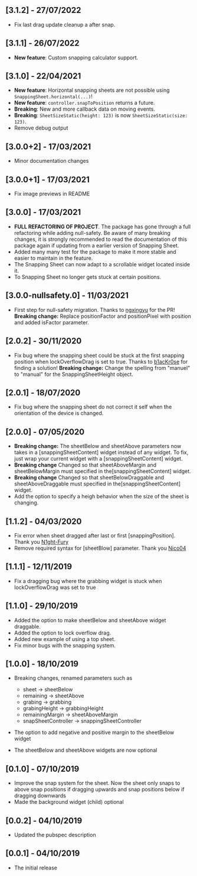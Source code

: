 ## [3.1.2] - 27/07/2022
* Fix last drag update cleanup a after snap.
## [3.1.1] - 26/07/2022
* **New feature**: Custom snapping calculator support.
## [3.1.0] - 22/04/2021
* **New feature**: Horizontal snapping sheets are not possible using `SnappingSheet.horizontal(...)`!
* **New feature**: `controller.snapToPosition` returns a future. 
* **Breaking**: New and more callback data on moving events.
* **Breaking**: `SheetSizeStatic(height: 123)` is now `SheetSizeStatic(size: 123)`.
* Remove debug output
  
## [3.0.0+2] - 17/03/2021
* Minor documentation changes
  
## [3.0.0+1] - 17/03/2021
* Fix image previews in README
  
## [3.0.0] - 17/03/2021
* **FULL REFACTORING OF PROJECT**. The package has gone through a full refactoring while adding null-safety. Be aware of many breaking changes, it is strongly recommended to read the documentation of this package again if updating from a earlier version of Snapping Sheet.
* Added many many test for the package to make it more stable and easier to maintain in the feature.
* The Snapping Sheet can now adapt to a scrollable widget located inside it.
* To Snapping Sheet no longer gets stuck at certain positions.

## [3.0.0-nullsafety.0] - 11/03/2021
* First step for null-safety migration. Thanks to [ngxingyu](https://github.com/ngxingyu) for the PR!
**Breaking change:** Replace positionFactor and positionPixel with position and added isFactor parameter.

## [2.0.2] - 30/11/2020
* Fix bug where the snapping sheet could be stuck at the first snapping position when lockOverflowDrag is set to true. Thanks to [b1acKr0se](https://github.com/b1acKr0se) for finding a solution!
**Breaking change:** Change the spelling from "manuel" to "manual" for the SnappingSheetHeight object.

## [2.0.1] - 18/07/2020
* Fix bug where the snapping sheet do not correct it self when the orientation of the device is changed.
  
## [2.0.0] - 07/05/2020
* **Breaking change:** The sheetBelow and sheetAbove parameters now takes in a [snappingSheetContent] widget instead of any widget. To fix, just wrap your current widget with a [snappingSheetContent] widget.
* **Breaking change** Changed so that sheetAboveMargin and sheetBelowMargin must specified in the[snappingSheetContent] widget.
* **Breaking change** Changed so that sheetBelowDraggable and sheetAboveDraggable must specified in the[snappingSheetContent] widget.
* Add the option to specify a heigh behavior when the size of the sheet is changing.

## [1.1.2] - 04/03/2020

* Fix error when sheet dragged after last or first [snappingPosition]. Thank you [N1ght-Fury](https://github.com/N1ght-Fury)
* Remove required syntax for [sheetBlow] parameter. Thank you [Nico04](https://github.com/Nico04)
  
## [1.1.1] - 12/11/2019

* Fix a dragging bug where the grabbing widget is stuck when lockOverflowDrag was set to true

## [1.1.0] - 29/10/2019

* Added the option to make sheetBelow and sheetAbove widget draggable.
* Added the option to lock overflow drag.
* Added new example of using a top sheet.
* Fix minor bugs with the snapping system.
  
## [1.0.0] - 18/10/2019

* Breaking changes, renamed parameters such as
  * sheet -> sheetBelow
  * remaining -> sheetAbove
  * grabing -> grabbing
  * grabingHeight -> grabbingHeight
  * remainingMargin -> sheetAboveMargin
  * snapSheetController -> snappingSheetController

* The option to add negative and positive margin to the sheetBelow widget
* The sheetBelow and sheetAbove widgets are now optional


## [0.1.0] - 07/10/2019

* Improve the snap system for the sheet. Now the sheet only snaps to above snap positions if dragging upwards and snap positions below if dragging downwards
* Made the background widget (child) optional
  
## [0.0.2] - 04/10/2019

* Updated the pubspec description
  
## [0.0.1] - 04/10/2019

* The initial release
